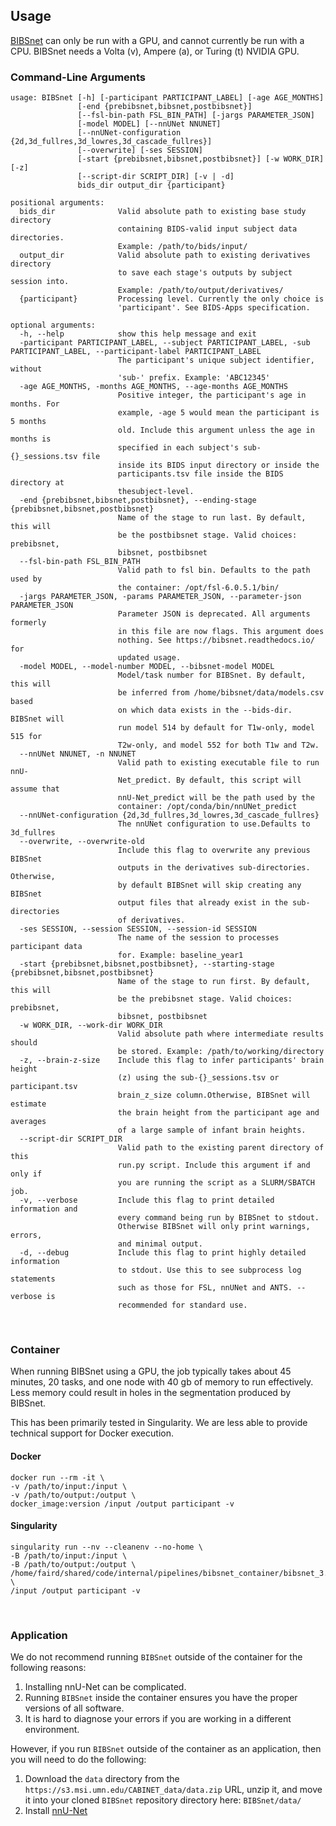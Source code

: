 ## Usage

[BIBSnet](https://github.com/DCAN-Labs/BIBSnet) can only be run with a GPU, and cannot currently be run with a CPU. BIBSnet needs a Volta (v), Ampere (a), or Turing (t) NVIDIA GPU.

### Command-Line Arguments

```
usage: BIBSnet [-h] [-participant PARTICIPANT_LABEL] [-age AGE_MONTHS]
               [-end {prebibsnet,bibsnet,postbibsnet}]
               [--fsl-bin-path FSL_BIN_PATH] [-jargs PARAMETER_JSON]
               [-model MODEL] [--nnUNet NNUNET]
               [--nnUNet-configuration {2d,3d_fullres,3d_lowres,3d_cascade_fullres}]
               [--overwrite] [-ses SESSION]
               [-start {prebibsnet,bibsnet,postbibsnet}] [-w WORK_DIR] [-z]
               [--script-dir SCRIPT_DIR] [-v | -d]
               bids_dir output_dir {participant}

positional arguments:
  bids_dir              Valid absolute path to existing base study directory
                        containing BIDS-valid input subject data directories.
                        Example: /path/to/bids/input/
  output_dir            Valid absolute path to existing derivatives directory
                        to save each stage's outputs by subject session into.
                        Example: /path/to/output/derivatives/
  {participant}         Processing level. Currently the only choice is
                        'participant'. See BIDS-Apps specification.

optional arguments:
  -h, --help            show this help message and exit
  -participant PARTICIPANT_LABEL, --subject PARTICIPANT_LABEL, -sub PARTICIPANT_LABEL, --participant-label PARTICIPANT_LABEL
                        The participant's unique subject identifier, without
                        'sub-' prefix. Example: 'ABC12345'
  -age AGE_MONTHS, -months AGE_MONTHS, --age-months AGE_MONTHS
                        Positive integer, the participant's age in months. For
                        example, -age 5 would mean the participant is 5 months
                        old. Include this argument unless the age in months is
                        specified in each subject's sub-{}_sessions.tsv file
                        inside its BIDS input directory or inside the
                        participants.tsv file inside the BIDS directory at
                        thesubject-level.
  -end {prebibsnet,bibsnet,postbibsnet}, --ending-stage {prebibsnet,bibsnet,postbibsnet}
                        Name of the stage to run last. By default, this will
                        be the postbibsnet stage. Valid choices: prebibsnet,
                        bibsnet, postbibsnet
  --fsl-bin-path FSL_BIN_PATH
                        Valid path to fsl bin. Defaults to the path used by
                        the container: /opt/fsl-6.0.5.1/bin/
  -jargs PARAMETER_JSON, -params PARAMETER_JSON, --parameter-json PARAMETER_JSON
                        Parameter JSON is deprecated. All arguments formerly
                        in this file are now flags. This argument does
                        nothing. See https://bibsnet.readthedocs.io/ for
                        updated usage.
  -model MODEL, --model-number MODEL, --bibsnet-model MODEL
                        Model/task number for BIBSnet. By default, this will
                        be inferred from /home/bibsnet/data/models.csv based
                        on which data exists in the --bids-dir. BIBSnet will
                        run model 514 by default for T1w-only, model 515 for
                        T2w-only, and model 552 for both T1w and T2w.
  --nnUNet NNUNET, -n NNUNET
                        Valid path to existing executable file to run nnU-
                        Net_predict. By default, this script will assume that
                        nnU-Net_predict will be the path used by the
                        container: /opt/conda/bin/nnUNet_predict
  --nnUNet-configuration {2d,3d_fullres,3d_lowres,3d_cascade_fullres}
                        The nnUNet configuration to use.Defaults to 3d_fullres
  --overwrite, --overwrite-old
                        Include this flag to overwrite any previous BIBSnet
                        outputs in the derivatives sub-directories. Otherwise,
                        by default BIBSnet will skip creating any BIBSnet
                        output files that already exist in the sub-directories
                        of derivatives.
  -ses SESSION, --session SESSION, --session-id SESSION
                        The name of the session to processes participant data
                        for. Example: baseline_year1
  -start {prebibsnet,bibsnet,postbibsnet}, --starting-stage {prebibsnet,bibsnet,postbibsnet}
                        Name of the stage to run first. By default, this will
                        be the prebibsnet stage. Valid choices: prebibsnet,
                        bibsnet, postbibsnet
  -w WORK_DIR, --work-dir WORK_DIR
                        Valid absolute path where intermediate results should
                        be stored. Example: /path/to/working/directory
  -z, --brain-z-size    Include this flag to infer participants' brain height
                        (z) using the sub-{}_sessions.tsv or participant.tsv
                        brain_z_size column.Otherwise, BIBSnet will estimate
                        the brain height from the participant age and averages
                        of a large sample of infant brain heights.
  --script-dir SCRIPT_DIR
                        Valid path to the existing parent directory of this
                        run.py script. Include this argument if and only if
                        you are running the script as a SLURM/SBATCH job.
  -v, --verbose         Include this flag to print detailed information and
                        every command being run by BIBSnet to stdout.
                        Otherwise BIBSnet will only print warnings, errors,
                        and minimal output.
  -d, --debug           Include this flag to print highly detailed information
                        to stdout. Use this to see subprocess log statements
                        such as those for FSL, nnUNet and ANTS. --verbose is
                        recommended for standard use.

```

<br />

### Container

When running BIBSnet using a GPU, the job typically takes about 45 minutes, 20 tasks, and one node with 40 gb of memory to run effectively. Less memory could result in holes in the segmentation produced by BIBSnet.

This has been primarily tested in Singularity. We are less able to provide technical support for Docker execution.

#### Docker

    docker run --rm -it \
    -v /path/to/input:/input \
    -v /path/to/output:/output \
    docker_image:version /input /output participant -v

#### Singularity

    singularity run --nv --cleanenv --no-home \
    -B /path/to/input:/input \
    -B /path/to/output:/output \
    /home/faird/shared/code/internal/pipelines/bibsnet_container/bibsnet_3.0.0.sif \
    /input /output participant -v 

<br />

### Application

We do not recommend running `BIBSnet` outside of the container for the following reasons:

1. Installing nnU-Net can be complicated.
1. Running `BIBSnet` inside the container ensures you have the proper versions of all software.
1. It is hard to diagnose your errors if you are working in a different environment.

However, if you run `BIBSnet` outside of the container as an application, then you will need to do the following:

1. Download the `data` directory from the `https://s3.msi.umn.edu/CABINET_data/data.zip` URL, unzip it, and move it into your cloned `BIBSnet` repository directory here: `BIBSnet/data/`
1. Install [nnU-Net](https://github.com/MIC-DKFZ/nnUNet#installation)

<br />
